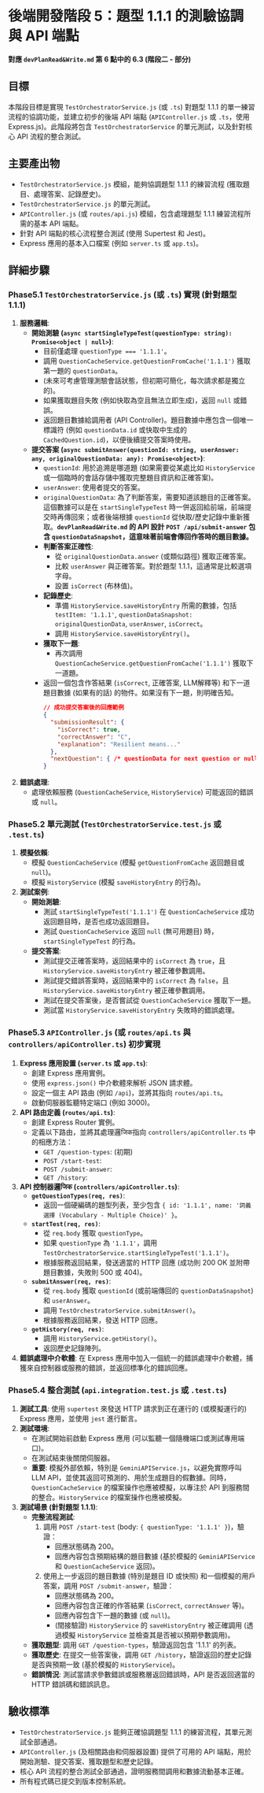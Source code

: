 # 後端開發階段 5：題型 1.1.1 的測驗協調與 API 端點

**對應 `devPlanRead&Write.md` 第 6 點中的 6.3 (階段二 - 部分)**

## 目標

本階段目標是實現 `TestOrchestratorService.js` (或 `.ts`) 對題型 1.1.1 的單一練習流程的協調功能，並建立初步的後端 API 端點 (`APIController.js` 或 `.ts`，使用 Express.js)。此階段將包含 `TestOrchestratorService` 的單元測試，以及針對核心 API 流程的整合測試。

## 主要產出物

*   `TestOrchestratorService.js` 模組，能夠協調題型 1.1.1 的練習流程 (獲取題目、處理答案、記錄歷史)。
*   `TestOrchestratorService.js` 的單元測試。
*   `APIController.js` (或 `routes/api.js`) 模組，包含處理題型 1.1.1 練習流程所需的基本 API 端點。
*   針對 API 端點的核心流程整合測試 (使用 Supertest 和 Jest)。
*   Express 應用的基本入口檔案 (例如 `server.ts` 或 `app.ts`)。

## 詳細步驟

### Phase5.1 `TestOrchestratorService.js` (或 `.ts`) 實現 (針對題型 1.1.1)
1.  **服務邏輯**:
    *   **開始測驗 (`async startSingleTypeTest(questionType: string): Promise<object | null>`)**:
        *   目前僅處理 `questionType === '1.1.1'`。
        *   調用 `QuestionCacheService.getQuestionFromCache('1.1.1')` 獲取第一題的 `questionData`。
        *   (未來可考慮管理測驗會話狀態，但初期可簡化，每次請求都是獨立的)。
        *   如果獲取題目失敗 (例如快取為空且無法立即生成)，返回 `null` 或錯誤。
        *   返回題目數據給調用者 (API Controller)。題目數據中應包含一個唯一標識符 (例如 `questionData.id` 或快取中生成的 `CachedQuestion.id`)，以便後續提交答案時使用。
    *   **提交答案 (`async submitAnswer(questionId: string, userAnswer: any, originalQuestionData: any): Promise<object>`)**:
        *   `questionId`: 用於追溯是哪道題 (如果需要從某處比如 `HistoryService` 或一個臨時的會話存儲中獲取完整題目資訊和正確答案)。
        *   `userAnswer`: 使用者提交的答案。
        *   `originalQuestionData`: 為了判斷答案，需要知道該題目的正確答案。這個數據可以是在 `startSingleTypeTest` 時一併返回給前端，前端提交時再傳回來；或者後端根據 `questionId` 從快取/歷史記錄中重新獲取。**`devPlanRead&Write.md` 的 API 設計 `POST /api/submit-answer` 包含 `questionDataSnapshot`，這意味著前端會傳回作答時的題目數據。**
        *   **判斷答案正確性**:
            *   從 `originalQuestionData.answer` (或類似路徑) 獲取正確答案。
            *   比較 `userAnswer` 與正確答案。對於題型 1.1.1，這通常是比較選項字母。
            *   設置 `isCorrect` (布林值)。
        *   **記錄歷史**:
            *   準備 `HistoryService.saveHistoryEntry` 所需的數據，包括 `testItem: '1.1.1'`, `questionDataSnapshot: originalQuestionData`, `userAnswer`, `isCorrect`。
            *   調用 `HistoryService.saveHistoryEntry()`。
        *   **獲取下一題**:
            *   再次調用 `QuestionCacheService.getQuestionFromCache('1.1.1')` 獲取下一道題。
        *   返回一個包含作答結果 (`isCorrect`, 正確答案, LLM解釋等) 和下一道題目數據 (如果有的話) 的物件。如果沒有下一題，則明確告知。
            ```json
            // 成功提交答案後的回應範例
            {
              "submissionResult": {
                "isCorrect": true,
                "correctAnswer": "C",
                "explanation": "Resilient means..."
              },
              "nextQuestion": { /* questionData for next question or null */ }
            }
            ```
2.  **錯誤處理**:
    *   處理依賴服務 (`QuestionCacheService`, `HistoryService`) 可能返回的錯誤或 `null`。

### Phase5.2 單元測試 (`TestOrchestratorService.test.js` 或 `.test.ts`)
1.  **模擬依賴**:
    *   模擬 `QuestionCacheService` (模擬 `getQuestionFromCache` 返回題目或 `null`)。
    *   模擬 `HistoryService` (模擬 `saveHistoryEntry` 的行為)。
2.  **測試案例**:
    *   **開始測驗**:
        *   測試 `startSingleTypeTest('1.1.1')` 在 `QuestionCacheService` 成功返回題目時，是否也成功返回題目。
        *   測試 `QuestionCacheService` 返回 `null` (無可用題目) 時，`startSingleTypeTest` 的行為。
    *   **提交答案**:
        *   測試提交正確答案時，返回結果中的 `isCorrect` 為 `true`，且 `HistoryService.saveHistoryEntry` 被正確參數調用。
        *   測試提交錯誤答案時，返回結果中的 `isCorrect` 為 `false`，且 `HistoryService.saveHistoryEntry` 被正確參數調用。
        *   測試在提交答案後，是否嘗試從 `QuestionCacheService` 獲取下一題。
        *   測試當 `HistoryService.saveHistoryEntry` 失敗時的錯誤處理。

### Phase5.3 `APIController.js` (或 `routes/api.ts` 與 `controllers/apiController.ts`) 初步實現
1.  **Express 應用設置 (`server.ts` 或 `app.ts`)**:
    *   創建 Express 應用實例。
    *   使用 `express.json()` 中介軟體來解析 JSON 請求體。
    *   設定一個主 API 路由 (例如 `/api`)，並將其指向 `routes/api.ts`。
    *   啟動伺服器監聽特定端口 (例如 3000)。
2.  **API 路由定義 (`routes/api.ts`)**:
    *   創建 Express Router 實例。
    *   定義以下路由，並將其處理邏जिक指向 `controllers/apiController.ts` 中的相應方法：
        *   `GET /question-types`: (初期)
        *   `POST /start-test`:
        *   `POST /submit-answer`:
        *   `GET /history`:
3.  **API 控制器邏जिक (`controllers/apiController.ts`)**:
    *   **`getQuestionTypes(req, res)`**:
        *   返回一個硬編碼的題型列表，至少包含 `{ id: '1.1.1', name: '詞義選擇 (Vocabulary - Multiple Choice)' }`。
    *   **`startTest(req, res)`**:
        *   從 `req.body` 獲取 `questionType`。
        *   如果 `questionType` 為 `'1.1.1'`，調用 `TestOrchestratorService.startSingleTypeTest('1.1.1')`。
        *   根據服務返回結果，發送適當的 HTTP 回應 (成功則 200 OK 並附帶題目數據，失敗則 500 或 404)。
    *   **`submitAnswer(req, res)`**:
        *   從 `req.body` 獲取 `questionId` (或前端傳回的 `questionDataSnapshot`) 和 `userAnswer`。
        *   調用 `TestOrchestratorService.submitAnswer()`。
        *   根據服務返回結果，發送 HTTP 回應。
    *   **`getHistory(req, res)`**:
        *   調用 `HistoryService.getHistory()`。
        *   返回歷史記錄陣列。
4.  **錯誤處理中介軟體**: 在 Express 應用中加入一個統一的錯誤處理中介軟體，捕獲來自控制器或服務的錯誤，並返回標準化的錯誤回應。

### Phase5.4 整合測試 (`api.integration.test.js` 或 `.test.ts`)
1.  **測試工具**: 使用 `supertest` 來發送 HTTP 請求到正在運行的 (或模擬運行的) Express 應用，並使用 `jest` 進行斷言。
2.  **測試環境**:
    *   在測試開始前啟動 Express 應用 (可以監聽一個隨機端口或測試專用端口)。
    *   在測試結束後關閉伺服器。
    *   **重要**: 模擬外部依賴，特別是 `GeminiAPIService.js`，以避免實際呼叫 LLM API，並使其返回可預測的、用於生成題目的假數據。同時，`QuestionCacheService` 的檔案操作也應被模擬，以專注於 API 到服務間的整合。`HistoryService` 的檔案操作也應被模擬。
3.  **測試場景 (針對題型 1.1.1)**:
    *   **完整流程測試**:
        1.  調用 `POST /start-test` (body: `{ questionType: '1.1.1' }`)，驗證：
            *   回應狀態碼為 200。
            *   回應內容包含預期結構的題目數據 (基於模擬的 `GeminiAPIService` 和 `QuestionCacheService` 返回)。
        2.  使用上一步返回的題目數據 (特別是題目 ID 或快照) 和一個模擬的用戶答案，調用 `POST /submit-answer`，驗證：
            *   回應狀態碼為 200。
            *   回應內容包含正確的作答結果 (`isCorrect`, `correctAnswer` 等)。
            *   回應內容包含下一題的數據 (或 `null`)。
            *   (間接驗證) `HistoryService` 的 `saveHistoryEntry` 被正確調用 (透過模擬 `HistoryService` 並檢查其是否被以預期參數調用)。
    *   **獲取題型**: 調用 `GET /question-types`，驗證返回包含 '1.1.1' 的列表。
    *   **獲取歷史**: 在提交一些答案後，調用 `GET /history`，驗證返回的歷史記錄是否與預期一致 (基於模擬的 `HistoryService`)。
    *   **錯誤情況**: 測試當請求參數錯誤或服務層返回錯誤時，API 是否返回適當的 HTTP 錯誤碼和錯誤訊息。

## 驗收標準

*   `TestOrchestratorService.js` 能夠正確協調題型 1.1.1 的練習流程，其單元測試全部通過。
*   `APIController.js` (及相關路由和伺服器設置) 提供了可用的 API 端點，用於開始測驗、提交答案、獲取題型和歷史記錄。
*   核心 API 流程的整合測試全部通過，證明服務間調用和數據流動基本正確。
*   所有程式碼已提交到版本控制系統。 